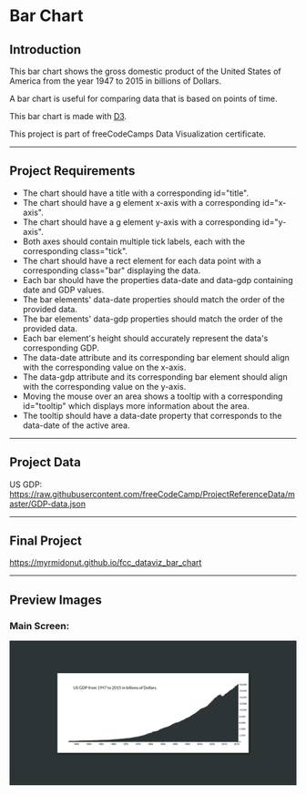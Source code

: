 # Bar Chart

## Introduction
This bar chart shows the gross domestic product of the United States of America from the year 1947 to 2015 in billions of Dollars.

A bar chart is useful for comparing data that is based on points of time.

This bar chart is made with [D3](https://d3js.org/).

This project is part of freeCodeCamps Data Visualization certificate.

***

## Project Requirements
* The chart should have a title with a corresponding id="title".
* The chart should have a g element x-axis with a corresponding id="x-axis".
* The chart should have a g element y-axis with a corresponding id="y-axis".
* Both axes should contain multiple tick labels, each with the corresponding class="tick".
* The chart should have a rect element for each data point with a corresponding class="bar" displaying the data.
* Each bar should have the properties data-date and data-gdp containing date and GDP values.
* The bar elements' data-date properties should match the order of the provided data.
* The bar elements' data-gdp properties should match the order of the provided data.
* Each bar element's height should accurately represent the data's corresponding GDP.
* The data-date attribute and its corresponding bar element should align with the corresponding value on the x-axis.
* The data-gdp attribute and its corresponding bar element should align with the corresponding value on the y-axis.
* Moving the mouse over an area shows a tooltip with a corresponding id="tooltip" which displays more information about the area.
* The tooltip should have a data-date property that corresponds to the data-date of the active area.

***

## Project Data
US GDP:  
https://raw.githubusercontent.com/freeCodeCamp/ProjectReferenceData/master/GDP-data.json

***

## Final Project
https://myrmidonut.github.io/fcc_dataviz_bar_chart

***

## Preview Images
### Main Screen:
![Bar Chart](readme_images/bar-chart.png)
